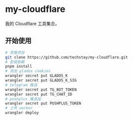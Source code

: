 # my-cloudflare

我的 Cloudflare 工具集合。

## 开始使用

```sh
# 克隆项目
git clone https://github.com/techstay/my-cloudflare.git
# 安装依赖
pnpm install
# 添加 glados cookies
wrangler secret put GLADOS_K
wrangler secret put GLADOS_K_SIG
# telegram 推送
wrangler secret put TG_BOT_TOKEN
wrangler secret put TG_CHAT_ID
# pushplus 推送加
wrangler secret put PUSHPLUS_TOKEN
# 上传 worker
wrangler deploy
```
